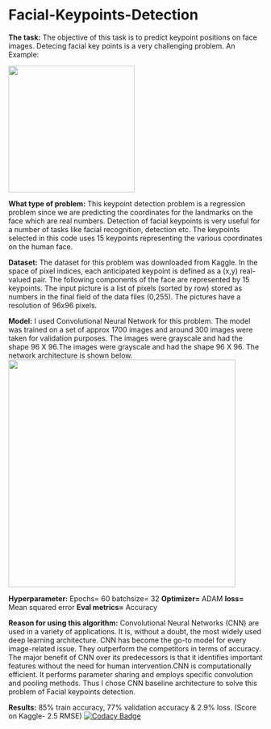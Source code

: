 # Facial-Keypoints-Detection
**The task:** The objective of this task is to predict keypoint positions on face images. Detecing facial key points is a very challenging problem.
An Example: 

<img src="https://github.com/loveleen-amar/Mini_Project-Facial_Keypoints_Detection/blob/main/1.png" width="250">  

**What type of problem:** 
This keypoint detection problem is a regression problem since we are predicting the coordinates for the landmarks on the face which are real numbers. Detection of facial keypoints is very useful for a number of tasks like facial recognition, detection etc. The keypoints selected in this code uses 15 keypoints representing the various coordinates on the human face. 

**Dataset:** 
The dataset for this problem was downloaded from Kaggle. In the space of pixel indices, each anticipated keypoint is defined as a (x,y) real-valued pair. The following components of the face are represented by 15 keypoints. The input picture is a list of pixels (sorted by row) stored as numbers in the final field of the data files (0,255). The pictures have a resolution of 96x96 pixels.

**Model:** 
I used Convolutional Neural Network for this problem. The model was trained on a set of approx 1700 images and around 300 images were taken for validation purposes. 
The images were grayscale and had the shape 96 X 96.The images were grayscale and had the shape 96 X 96. The network architecture is shown below.
<img src="https://github.com/loveleen-amar/Mini_Project-Facial_Keypoints_Detection/blob/main/2.JPG" width="450">  

**Hyperparameter:**
Epochs= 60
batchsize= 32
**Optimizer=** ADAM
**loss=** Mean squared error
**Eval metrics=** Accuracy

**Reason for using this algorithm:** Convolutional Neural Networks (CNN) are used in a variety of applications. It is, without a doubt, the most widely used deep learning architecture. CNN has become the go-to model for every image-related issue. They outperform the competitors in terms of accuracy. The major benefit of CNN over its predecessors is that it identifies important features without the need for human intervention.CNN is computationally efficient. It performs parameter sharing and employs specific convolution and pooling methods. Thus I chose CNN baseline architecture to solve this problem of Facial keypoints detection.

**Results:** 85% train accuracy, 77% validation accuracy & 2.9% loss. (Score on Kaggle- 2.5 RMSE)
[![Codacy Badge](https://app.codacy.com/project/badge/Grade/136647cfa6574f2e845c4e6bbd7f142f)](https://www.codacy.com/gh/loveleen-amar/Mini_Project-Facial_Keypoints_Detection/dashboard?utm_source=github.com&amp;utm_medium=referral&amp;utm_content=loveleen-amar/Mini_Project-Facial_Keypoints_Detection&amp;utm_campaign=Badge_Grade)
